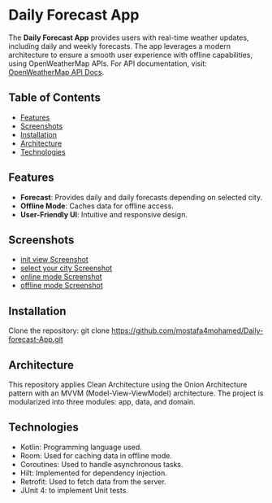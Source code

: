 # Daily Forecast App

The **Daily Forecast App** provides users with real-time weather updates, including daily and weekly forecasts. The app leverages a modern architecture to ensure a smooth user experience with offline capabilities, using OpenWeatherMap APIs. For API documentation, visit: [OpenWeatherMap API Docs](https://openweathermap.org/forecast5).
## Table of Contents

- [Features](#features)
- [Screenshots](#screenshots)
- [Installation](#installation)
- [Architecture](#architecture)
- [Technologies](#technologies)

## Features

- **Forecast**: Provides daily and daily forecasts depending on selected city.
- **Offline Mode**: Caches data for offline access.
- **User-Friendly UI**: Intuitive and responsive design.

## Screenshots

- [init view Screenshot](https://github.com/mostafa4mohamed/Daily-forecast-App/blob/master/screenshots/init%20view.jpg)
- [select your city Screenshot](https://github.com/mostafa4mohamed/Daily-forecast-App/blob/master/screenshots/select%20your%20city.jpg)
- [online mode Screenshot](https://github.com/mostafa4mohamed/Daily-forecast-App/blob/master/screenshots/online%20mode.jpg)
- [offline mode Screenshot](https://github.com/mostafa4mohamed/Daily-forecast-App/blob/master/screenshots/offlin%20mode.jpg)

## Installation

Clone the repository:
   git clone https://github.com/mostafa4mohamed/Daily-forecast-App.git

## Architecture

This repository applies Clean Architecture using the Onion Architecture pattern with an MVVM (Model-View-ViewModel) architecture. 
The project is modularized into three modules: app, data, and domain.

## Technologies

- Kotlin: Programming language used.
- Room: Used for caching data in offline mode.
- Coroutines: Used to handle asynchronous tasks.
- Hilt: Implemented for dependency injection.
- Retrofit: Used to fetch data from the server.
- JUnit 4: to implement Unit tests.
